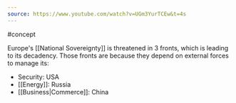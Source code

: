 ```yaml
---
source: https://www.youtube.com/watch?v=UGm3YurTCEw&t=4s
---
```

#concept 

Europe's [[National Sovereignty]] is threatened in 3 fronts, which is leading to its decadency. Those fronts are because they depend on external forces to manage its:

- Security: USA
- [[Energy]]: Russia
- [[Business|Commerce]]: China